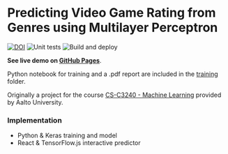 # Predicting Video Game Rating from Genres using Multilayer Perceptron

[![DOI](https://zenodo.org/badge/352089731.svg)](https://zenodo.org/badge/latestdoi/352089731)
![Unit tests](https://github.com/nikosavola/video-game-rating-ml/actions/workflows/test.yml/badge.svg)
![Build and deploy](https://github.com/nikosavola/video-game-rating-ml/actions/workflows/deploy.yml/badge.svg)

**See live demo on [GitHub Pages](https://nikosavola.github.io/video-game-rating-ml/)**.

Python notebook for training and a .pdf report are included in the [training](https://github.com/nikosavola/video-game-rating-ml/tree/main/training) folder.

Originally a project for the course [CS-C3240 - Machine Learning](https://mycourses.aalto.fi/course/view.php?id=28173) provided by Aalto University.

### Implementation
* Python & Keras training and model
* React & TensorFlow.js interactive predictor
